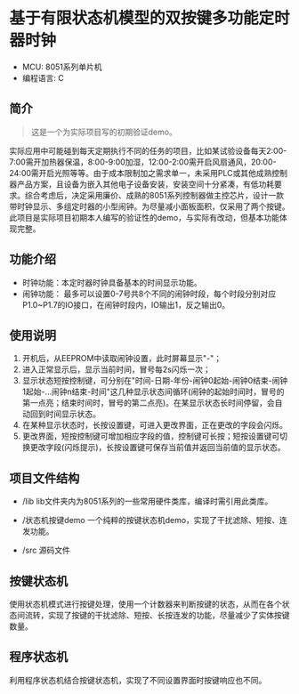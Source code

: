 # 基于有限状态机模型的双按键多功能定时器时钟

* MCU: 8051系列单片机
* 编程语言: C

## 简介
>这是一个为实际项目写的初期验证demo。

实际应用中可能碰到每天定期执行不同的任务的项目，比如某试验设备每天2:00-7:00需开加热器保温，8:00-9:00加湿，12:00-2:00需开启风扇通风，20:00-24:00需开启光照等等。由于成本限制加之需求单一，未采用PLC或其他成熟控制器产品方案，且设备为嵌入其他电子设备安装，安装空间十分紧凑，有低功耗要求。综合考虑后，决定采用廉价、成熟的8051系列控制器做主控芯片，设计一款带时钟显示、多组定时器的小型闹钟。为尽量减小面板面积，仅采用了两个按键。此项目是实际项目初期本人编写的验证性的demo，与实际有改动，但基本功能体现完整。

## 功能介绍
* 时钟功能：本定时器时钟具备基本的时间显示功能。
* 闹钟功能： 最多可以设置0-7号共8个不同的闹钟时段，每个时段分别对应P1.0~P1.7的IO接口，在闹钟时段内，IO输出1，反之输出0。

## 使用说明
1. 开机后，从EEPROM中读取闹钟设置，此时屏幕显示"-"；
2. 进入正常显示后，显示当前时间，冒号每2s闪烁一次；
3. 显示状态短按控制键，可分别在"时间-日期-年份-闹钟0起始-闹钟0结束-闹钟1起始-...闹钟n结束-时间"这几种显示状态间循环(闹钟的起始时间时，冒号的第一点亮；结束时间时，冒号的第二点亮)。在某显示状态长时间停留，会自动回到时间显示状态。
4. 在某种显示状态时，长按设置键，可进入更改界面，正在更改的字段会闪烁。
5. 更改界面，短按控制键可增加相应字段的值，控制键可长按；短按设置键可切换更改字段(闪烁提示)，长按设置键可保存当前值并返回当前值的显示状态。

## 项目文件结构
* /lib
lib文件夹内为8051系列的一些常用硬件类库，编译时需引用此类库。

* /状态机按键demo
一个纯粹的按键状态机demo，实现了干扰滤除、短按、连发功能。

* /src
源码文件

## 按键状态机

使用状态机模式进行按键处理，使用一个计数器来判断按键的状态，从而在各个状态间流转，实现了按键的干扰滤除、短按、长按连发的功能，尽量减少了实体按键数量。

## 程序状态机

利用程序状态机结合按键状态机，实现了不同设置界面时按键响应也不同。

##